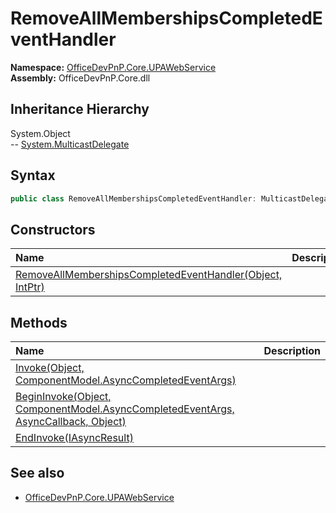 # RemoveAllMembershipsCompletedEventHandler
  

**Namespace:** [OfficeDevPnP.Core.UPAWebService](OfficeDevPnP.Core.UPAWebService.md)  
**Assembly:** OfficeDevPnP.Core.dll  
## Inheritance Hierarchy
System.Object  
-- [System.MulticastDelegate](System.MulticastDelegate.md)
## Syntax
```C#
public class RemoveAllMembershipsCompletedEventHandler: MulticastDelegate
```
## Constructors
|**Name**|**Description**|
|:-----|:-----|
| [RemoveAllMembershipsCompletedEventHandler(Object, IntPtr)](OfficeDevPnP.Core.UPAWebService.RemoveAllMembershipsCompletedEventHandler.Constructor1details.md) | 
## Methods
|**Name**|**Description**|
|:-----|:-----|
| [Invoke(Object, ComponentModel.AsyncCompletedEventArgs)](OfficeDevPnP.Core.UPAWebService.RemoveAllMembershipsCompletedEventHandler.InvokeObjectComponentModel.AsyncCompletedEventArgs.md) | 
| [BeginInvoke(Object, ComponentModel.AsyncCompletedEventArgs, AsyncCallback, Object)](OfficeDevPnP.Core.UPAWebService.RemoveAllMembershipsCompletedEventHandler.BeginInvokeObjectComponentModel.AsyncCompletedEventArgsAsyncCallbackObject.md) | 
| [EndInvoke(IAsyncResult)](OfficeDevPnP.Core.UPAWebService.RemoveAllMembershipsCompletedEventHandler.EndInvokeIAsyncResult.md) | 
## See also
- [OfficeDevPnP.Core.UPAWebService](OfficeDevPnP.Core.UPAWebService.md)
